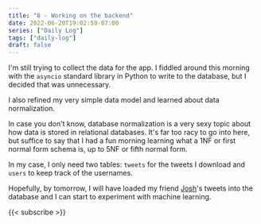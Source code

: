 ```yaml
---
title: "8 - Working on the backend"
date: 2022-06-20T19:02:59-07:00
series: ["Daily Log"]
tags: ["daily-log"]
draft: false
---
```


I'm still trying to collect the data for the app. I fiddled around this morning with the `asyncio` standard library in Python to write to the database, but I decided that was unnecessary.

I also refined my very simple data model and learned about data normalization.

In case you don't know, database normalization is a very sexy topic about how data is stored in relational databases. It's far too racy to go into here, but suffice to say that I had a fun morning learning what a 1NF or first normal form schema is, up to 5NF or fifth normal form.

In my case, I only need two tables: `tweets` for the tweets I download and `users` to keep track of the usernames.

Hopefully, by tomorrow, I will have loaded my friend [Josh](https://twitter.com/PIaceboAddict)'s tweets into the database and I can start to experiment with machine learning.

{{< subscribe >}}
